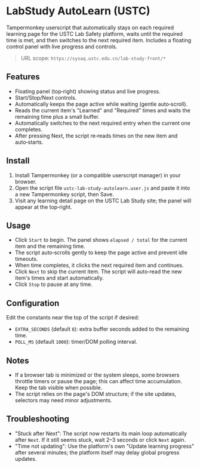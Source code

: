 # LabStudy AutoLearn (USTC)

Tampermonkey userscript that automatically stays on each required learning page for the USTC Lab Safety platform, waits until the required time is met, and then switches to the next required item. Includes a floating control panel with live progress and controls.

> URL scope: `https://sysaq.ustc.edu.cn/lab-study-front/*`

## Features

- Floating panel (top‑right) showing status and live progress.
- Start/Stop/Next controls.
- Automatically keeps the page active while waiting (gentle auto‑scroll).
- Reads the current item's "Learned" and "Required" times and waits the remaining time plus a small buffer.
- Automatically switches to the next required entry when the current one completes.
- After pressing Next, the script re‑reads times on the new item and auto‑starts.

## Install

1. Install Tampermonkey (or a compatible userscript manager) in your browser.
2. Open the script file `ustc-lab-study-autolearn.user.js` and paste it into a new Tampermonkey script, then Save.
3. Visit any learning detail page on the USTC Lab Study site; the panel will appear at the top‑right.

## Usage

- Click `Start` to begin. The panel shows `elapsed / total` for the current item and the remaining time.
- The script auto‑scrolls gently to keep the page active and prevent idle timeouts.
- When time completes, it clicks the next required item and continues.
- Click `Next` to skip the current item. The script will auto‑read the new item's times and start automatically.
- Click `Stop` to pause at any time.

## Configuration

Edit the constants near the top of the script if desired:

- `EXTRA_SECONDS` (default `8`): extra buffer seconds added to the remaining time.
- `POLL_MS` (default `1000`): timer/DOM polling interval.

## Notes

- If a browser tab is minimized or the system sleeps, some browsers throttle timers or pause the page; this can affect time accumulation. Keep the tab visible when possible.
- The script relies on the page's DOM structure; if the site updates, selectors may need minor adjustments.

## Troubleshooting

- "Stuck after Next": The script now restarts its main loop automatically after `Next`. If it still seems stuck, wait 2–3 seconds or click `Next` again.
- "Time not updating": Use the platform's own "Update learning progress" after several minutes; the platform itself may delay global progress updates.

